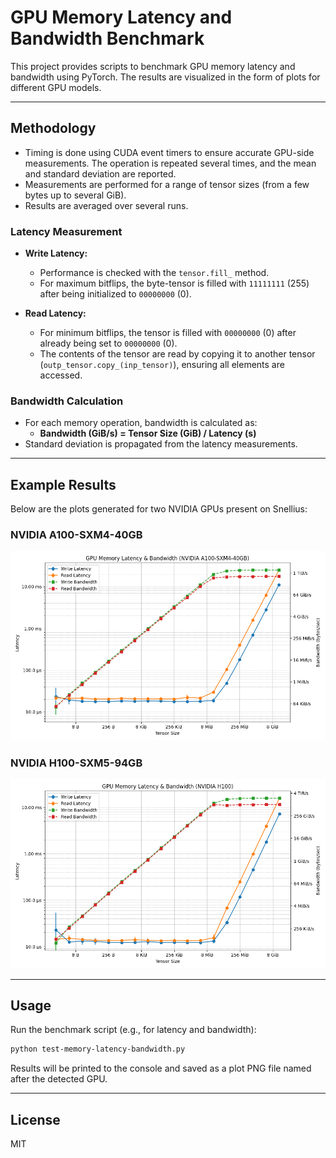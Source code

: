 # GPU Memory Latency and Bandwidth Benchmark

This project provides scripts to benchmark GPU memory latency and bandwidth using PyTorch. The results are visualized in the form of plots for different GPU models.

---

## Methodology
- Timing is done using CUDA event timers to ensure accurate GPU-side measurements. The operation is repeated several times, and the mean and standard deviation are reported.
- Measurements are performed for a range of tensor sizes (from a few bytes up to several GiB).
- Results are averaged over several runs.


### Latency Measurement
- **Write Latency:**
  - Performance is checked with the `tensor.fill_` method.
  - For maximum bitflips, the byte-tensor is filled with `11111111` (255) after being initialized to `00000000` (0).
  
- **Read Latency:**
  - For minimum bitflips, the tensor is filled with `00000000` (0) after already being set to `00000000` (0).
  - The contents of the tensor are read by copying it to another tensor (`outp_tensor.copy_(inp_tensor)`), ensuring all elements are accessed.

### Bandwidth Calculation
- For each memory operation, bandwidth is calculated as:
  - **Bandwidth (GiB/s) = Tensor Size (GiB) / Latency (s)**
- Standard deviation is propagated from the latency measurements.

---

## Example Results

Below are the plots generated for two NVIDIA GPUs present on Snellius:

### NVIDIA A100-SXM4-40GB
![A100 Latency/Bandwidth](NVIDIA-A100-SXM4-40GB.png)

### NVIDIA H100-SXM5-94GB
![H100 Latency/Bandwidth](NVIDIA-H100.png)

---

## Usage

Run the benchmark script (e.g., for latency and bandwidth):
```bash
python test-memory-latency-bandwidth.py
```

Results will be printed to the console and saved as a plot PNG file named after the detected GPU.

---

## License
MIT
